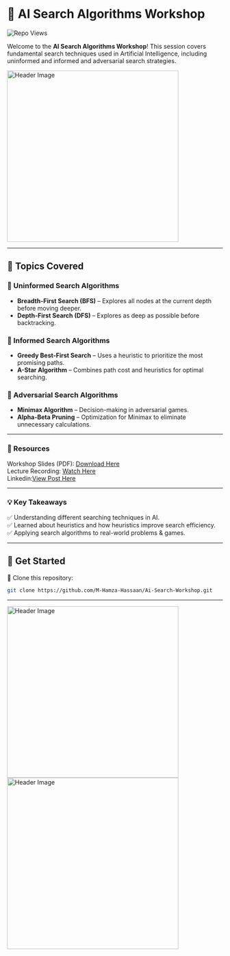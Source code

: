 # 🚀 AI Search Algorithms Workshop  
![Repo Views](https://komarev.com/ghpvc/?username=M-Hamza-Hassaan&repo=Ai-Search-Workshop&color=orange&style=flat-square)


Welcome to the **AI Search Algorithms Workshop**! This session covers fundamental search techniques used in Artificial Intelligence, including uninformed and informed and adversarial search strategies.  

<img src="https://your-image-url.com/header.png" alt="Header Image" width="400" height="400">

---

## 📌 Topics Covered  

### 🔹 Uninformed Search Algorithms  
- **Breadth-First Search (BFS)** – Explores all nodes at the current depth before moving deeper.  
- **Depth-First Search (DFS)** – Explores as deep as possible before backtracking.  

### 🔹 Informed Search Algorithms  
- **Greedy Best-First Search** – Uses a heuristic to prioritize the most promising paths.  
- **A-Star Algorithm** – Combines path cost and heuristics for optimal searching.  

### 🔹 Adversarial Search Algorithms  
- **Minimax Algorithm** – Decision-making in adversarial games.  
- **Alpha-Beta Pruning** – Optimization for Minimax to eliminate unnecessary calculations.  

---

### 📂 Resources  
Workshop Slides (PDF): [Download Here](https://github.com/M-Hamza-Hassaan/Ai-Search-Workshop/blob/main/AiWorkshop.pdf)  
Lecture Recording: [Watch Here](https://fb.watch/xuVqcuRSp8/)  
Linkedin:[View Post Here](https://www.linkedin.com/posts/muhammad-hamza-hassaan_icodeguru-scholarshipsuccess-stanforddream-activity-7291087930301771776-o2U3?utm_source=share&utm_medium=member_desktop)

---

### 💡 Key Takeaways  
✅ Understanding different searching techniques in AI.  
✅ Learned about heuristics and how heuristics improve search efficiency.  
✅ Applying search algorithms to real-world problems & games.  

---

## 🚀 Get Started  

🔹 Clone this repository:  
```sh
git clone https://github.com/M-Hamza-Hassaan/Ai-Search-Workshop.git
```

---
<img src="https://your-image-url.com/header.png" alt="Header Image" width="400" height="400">

<img src="https://your-image-url.com/header.png" alt="Header Image" width="400" height="400">
